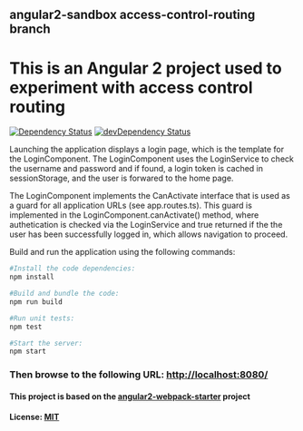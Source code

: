 ## angular2-sandbox access-control-routing branch

# This is an Angular 2 project used to experiment with access control routing

[![Dependency Status](https://david-dm.org/preboot/angular2-webpack/status.svg)](https://david-dm.org/preboot/angular2-webpack#info=dependencies) [![devDependency Status](https://david-dm.org/preboot/angular2-webpack/dev-status.svg)](https://david-dm.org/preboot/angular2-webpack#info=devDependencies)


Launching the application displays a login page, which is the template for the LoginComponent. The LoginComponent
uses the LoginService to check the username and password and if found, a login token is cached in sessionStorage, and the
user is forwared to the home page.

The LoginComponent implements the CanActivate interface that is used as a guard
for all application URLs (see app.routes.ts). This guard is implemented in the LoginComponent.canActivate() method, where authetication is checked
via the LoginService and true returned if the the user has been successfully logged in, which allows navigation to proceed.

Build and run the application using the following commands:
```bash
#Install the code dependencies:
npm install

#Build and bundle the code:
npm run build

#Run unit tests:
npm test

#Start the server:
npm start
```
### Then browse to the following URL: [http://localhost:8080/](http://localhost:8080/)

#### This project is based on the [angular2-webpack-starter](https://github.com/preboot/angular2-webpack/) project

#### License: [MIT](/LICENSE)
